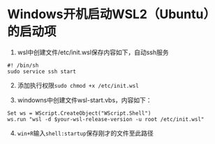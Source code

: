 # Windows开机启动WSL2（Ubuntu）的启动项

1. wsl中创建文件/etc/init.wsl保存内容如下，自动ssh服务
```
#! /bin/sh
sudo service ssh start
```

2. 添加执行权限`sudo chmod +x /etc/init.wsl`

3. windowns中创建文件wsl-start.vbs，内容如下：
```
Set ws = WScript.CreateObject("WScript.Shell")
ws.run "wsl -d $your-wsl-release-version -u root /etc/init.wsl"
```

4.  `win+R`输入`shell:startup`保存刚才的文件至此路径



